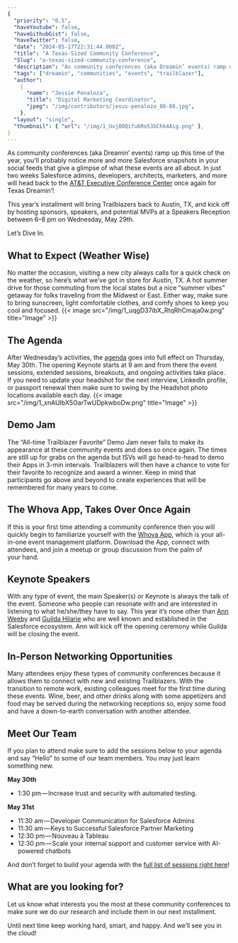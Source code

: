```yaml
---
{
  "priority": "0.5",
  "haveYoutube": false,
  "haveGithubGist": false,
  "haveTwitter": false,
  "date": "2024-05-17T22:31:44.000Z",
  "title": "A Texas-Sized Community Conference",
  "Slug": "a-texas-sized-community-conference",
  "description": "As community conferences (aka Dreamin’ events) ramp up this time of the year, you’ll probably notice more and more Salesforce snapshots in your social feeds that give a glimpse of what these events are all about...",
  "tags": ["dreamin", "communities", "events", "trailblazer"],
  "author":
    {
      "name": "Jessie Penaloza",
      "title": "Digital Marketing Coordinator",
      "jpeg": "/img/contributors/jesus-penaloza_88-88.jpg",
    },
  "layout": "single",
  "thumbnail": { "url": "/img/1_Uvj80Qifu6Ro53bChk4Aig.png" },
}
---
```


As community conferences (aka Dreamin’ events) ramp up this time of the year, you’ll probably notice more and more Salesforce snapshots in your social feeds that give a glimpse of what these events are all about. In just two weeks Salesforce admins, developers, architects, marketers, and more will head back to the [AT&amp;T Executive Conference Center](https://meetattexas.com/) once again for Texas Dreamin’!

This year’s installment will bring Trailblazers back to Austin, TX, and kick off by hosting sponsors, speakers, and potential MVPs at a Speakers Reception between 6–8 pm on Wednesday, May 29th.

Let’s Dive In.

## What to Expect (Weather Wise)

No matter the occasion, visiting a new city always calls for a quick check on the weather, so here’s what we’ve got in store for Austin, TX. A hot summer drive for those commuting from the local states but a nice “summer vibes” getaway for folks traveling from the Midwest or East. Either way, make sure to bring sunscreen, light comfortable clothes, and comfy shoes to keep you cool and focused.
{{< image src="/img/1_uqgD37ibX_RtqRhCmaja0w.png" title="Image" >}}

## The Agenda

After Wednesday’s activities, the [agenda](https://www.texasdreamin.org/agenda.html) goes into full effect on Thursday, May 30th. The opening Keynote starts at 9 am and from there the event sessions, extended sessions, breakouts, and ongoing activities take place. If you need to update your headshot for the next interview, LinkedIn profile, or passport renewal then make sure to swing by the Headshot photo locations available each day.
{{< image src="/img/1_xnAUIbX5OarTwUDpkwboDw.png" title="Image" >}}

## Demo Jam

The “All-time Trailblazer Favorite” Demo Jam never fails to make its appearance at these community events and does so once again. The times are still up for grabs on the agenda but ISVs will go head-to-head to demo their Apps in 3-min intervals. Trailblazers will then have a chance to vote for their favorite to recognize and award a winner. Keep in mind that participants go above and beyond to create experiences that will be remembered for many years to come.

## The Whova App, Takes Over Once Again

If this is your first time attending a community conference then you will quickly begin to familiarize yourself with the [Whova App](https://whova.com/), which is your all-in-one event management platform. Download the App, connect with attendees, and join a meetup or group discussion from the palm of your hand.

## Keynote Speakers

With any type of event, the main Speaker(s) or Keynote is always the talk of the event. Someone who people can resonate with and are interested in listening to what he/she/they have to say. This year it’s none other than [Ann Weeby](https://www.linkedin.com/in/annweeby/) and [Guilda Hilarie](https://www.linkedin.com/in/ghilaire/) who are well known and established in the Salesforce ecosystem. Ann will kick off the opening ceremony while Guilda will be closing the event.

## In-Person Networking Opportunities

Many attendees enjoy these types of community conferences because it allows them to connect with new and existing Trailblazers. With the transition to remote work, existing colleagues meet for the first time during these events. Wine, beer, and other drinks along with some appetizers and food may be served during the networking receptions so, enjoy some food and have a down-to-earth conversation with another attendee.

## Meet Our Team

If you plan to attend make sure to add the sessions below to your agenda and say “Hello” to some of our team members. You may just learn something new.

**May 30th**

- 1:30 pm — Increase trust and security with automated testing.

**May 31st**

- 11:30 am — Developer Communication for Salesforce Admins
- 11:30 am — Keys to Successful Salesforce Partner Marketing
- 12:30 pm — Nouveau à Tableau
- 12:30 pm — Scale your internal support and customer service with AI-powered chatbots

And don’t forget to build your agenda with the [full list of sessions right here](https://www.texasdreamin.org/agenda.html)!

## What are you looking for?

Let us know what interests you the most at these community conferences to make sure we do our research and include them in our next installment.

Until next time keep working hard, smart, and happy. And we’ll see you in the cloud!
